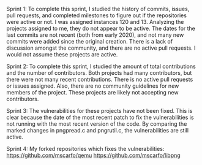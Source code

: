 Sprint 1: To complete this sprint, I studied the history of commits, issues, pull requests, and completed milestones to figure out if the repositories were active or not. I was assigned instances 120 and 13.
Analyzing the projects assigned to me, they do not appear to be active. The dates for the last commits are not recent (both from early 2020), and not many new commits were added since the original creation. There is a lack of discussion amongst the community, and there are no active pull requests. I would not assume these projects are active.

Sprint 2: To complete this sprint, I studied the amount of total contributions and the number of contributors. Both projects had many contributors, but there were not many recent contributions. There is no active pull requests or issues assigned. Also, there are no community guidelines for new members of the project. These projects are likely not accepting new contributors.

Sprint 3: The vulnerabilities for these projects have not been fixed. This is clear because the date of the most recent patch to fix the vulnerabilities is not running with the most recent version of the code. By comparing the marked changes in pngpread.c and pngrutil.c, the vulnerabilities are still active.

Sprint 4: My forked repositories which fixes the vulnerabilities: 
https://github.com/mscarfo/qemu
https://github.com/mscarfo/libpng



